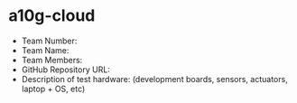 # a10g-cloud

* Team Number:
* Team Name:
* Team Members:
* GitHub Repository URL:
* Description of test hardware: (development boards, sensors, actuators, laptop + OS, etc)